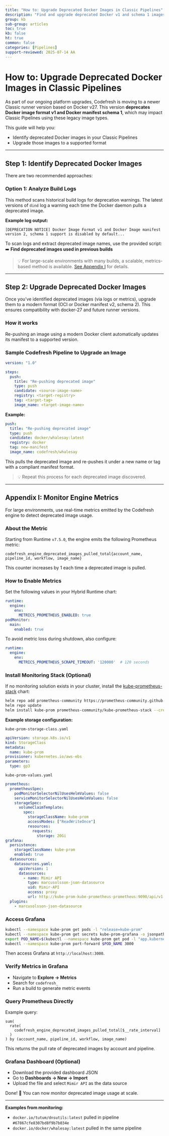 ```yaml
---
title: "How to: Upgrade Deprecated Docker Images in Classic Pipelines"
description: "Find and upgrade deprecated Docker v1 and schema 1 images to support docker-27 runner in Classic Pipelines."
group: kb
sub-group: articles
toc: true
kb: false
ht: true
common: false
categories: [Pipelines]
support-reviewed: 2025-07-14 AA
---
```


# How to: Upgrade Deprecated Docker Images in Classic Pipelines

As part of our ongoing platform upgrades, Codefresh is moving to a newer Classic runner version based on Docker v27. This version **deprecates Docker image format v1 and Docker manifest schema 1**, which may impact Classic Pipelines using these legacy image types.

This guide will help you:

- Identify deprecated Docker images in your Classic Pipelines
- Upgrade those images to a supported format

---

## Step 1: Identify Deprecated Docker Images

There are two recommended approaches:

### Option 1: Analyze Build Logs

This method scans historical build logs for deprecation warnings. The latest versions of `dind` log a warning each time the Docker daemon pulls a deprecated image.

**Example log output:**

```
[DEPRECATION NOTICE] Docker Image Format v1 and Docker Image manifest version 2, schema 1 support is disabled by default...
```

To scan logs and extract deprecated image names, use the provided script:  
➡️ **Find deprecated images used in previous builds**

> 💡 For large-scale environments with many builds, a scalable, metrics-based method is available. [See Appendix I](#appendix-i-monitor-engine-metrics) for details.

---

## Step 2: Upgrade Deprecated Docker Images

Once you’ve identified deprecated images (via logs or metrics), upgrade them to a modern format (OCI or Docker manifest v2, schema 2). This ensures compatibility with docker-27 and future runner versions.

### How it works

Re-pushing an image using a modern Docker client automatically updates its manifest to a supported version.

### Sample Codefresh Pipeline to Upgrade an Image

```yaml
version: "1.0"

steps:
  push:
    title: "Re-pushing deprecated image"
    type: push
    candidate: <source-image-name>
    registry: <target-registry>
    tag: <target-tag>
    image_name: <target-image-name>
```

**Example:**

```yaml
push:
  title: "Re-pushing deprecated image"
  type: push
  candidate: docker/whalesay:latest
  registry: docker
  tag: new-manifest
  image_name: codefresh/whalesay
```

This pulls the deprecated image and re-pushes it under a new name or tag with a compliant manifest format.

> 💡 Repeat this process for each deprecated image discovered.

---

## Appendix I: Monitor Engine Metrics

For large environments, use real-time metrics emitted by the Codefresh engine to detect deprecated image usage.

### About the Metric

Starting from Runtime `v7.5.0`, the engine emits the following Prometheus metric:

```
codefresh_engine_deprecated_images_pulled_total{account_name, pipeline_id, workflow, image_name}
```

This counter increases by 1 each time a deprecated image is pulled.

### How to Enable Metrics

Set the following values in your Hybrid Runtime chart:

```yaml
runtime:
  engine:
    env:
      METRICS_PROMETHEUS_ENABLED: true
podMonitor:
  main:
    enabled: true
```

To avoid metric loss during shutdown, also configure:

```yaml
runtime:
  engine:
    env:
      METRICS_PROMETHEUS_SCRAPE_TIMEOUT: '120000'  # 120 seconds
```

### Install Monitoring Stack (Optional)

If no monitoring solution exists in your cluster, install the [kube-prometheus-stack](https://artifacthub.io/packages/helm/prometheus-community/kube-prometheus-stack) chart:

```bash
helm repo add prometheus-community https://prometheus-community.github.io/helm-charts
helm repo update
helm install kube-prom prometheus-community/kube-prometheus-stack --create-namespace --namespace kube-prom -f ./kube-prom-values.yaml
```

**Example storage configuration:**

`kube-prom-storage-class.yaml`

```yaml
apiVersion: storage.k8s.io/v1
kind: StorageClass
metadata:
  name: kube-prom
provisioner: kubernetes.io/aws-ebs
parameters:
  type: gp3
```

`kube-prom-values.yaml`

```yaml
prometheus:
  prometheusSpec:
    podMonitorSelectorNilUsesHelmValues: false
    serviceMonitorSelectorNilUsesHelmValues: false
    storageSpec:
      volumeClaimTemplate:
        spec:
          storageClassName: kube-prom
          accessModes: ["ReadWriteOnce"]
          resources:
            requests:
              storage: 20Gi
grafana:
  persistence:
    storageClassName: kube-prom
    enabled: true
  datasources:
    datasources.yaml:
      apiVersion: 1
      datasources:
        - name: Mimir API
          type: marcusolsson-json-datasource
          uid: Mimir-API
          access: proxy
          url: http://kube-prom-kube-prometheus-prometheus:9090/api/v1
  plugins:
    - marcusolsson-json-datasource
```

### Access Grafana

```bash
kubectl --namespace kube-prom get pods -l "release=kube-prom"
kubectl --namespace kube-prom get secrets kube-prom-grafana -o jsonpath="{.data.admin-password}" | base64 -d ; echo
export POD_NAME=$(kubectl --namespace kube-prom get pod -l "app.kubernetes.io/name=grafana,app.kubernetes.io/instance=kube-prom" -oname)
kubectl --namespace kube-prom port-forward $POD_NAME 3000
```

Then access Grafana at `http://localhost:3000`.

### Verify Metrics in Grafana

- Navigate to **Explore → Metrics**
- Search for `codefresh_`
- Run a build to generate metric events

### Query Prometheus Directly

Example query:

```text
sum(
  rate(
    codefresh_engine_deprecated_images_pulled_total[$__rate_interval]
  )
) by (account_name, pipeline_id, workflow, image_name)
```

This returns the pull rate of deprecated images by account and pipeline.

### Grafana Dashboard (Optional)

- Download the provided dashboard JSON
- Go to **Dashboards → New → Import**
- Upload the file and select `Mimir API` as the data source

Done! 🎉 You can now monitor deprecated image usage at scale.

---

**Examples from monitoring:**

- `docker.io/tutum/dnsutils:latest` pulled in pipeline `#67867cfe8307bd8f9b7b034e`
- `docker.io/docker/whalesay:latest` pulled in the same pipeline
